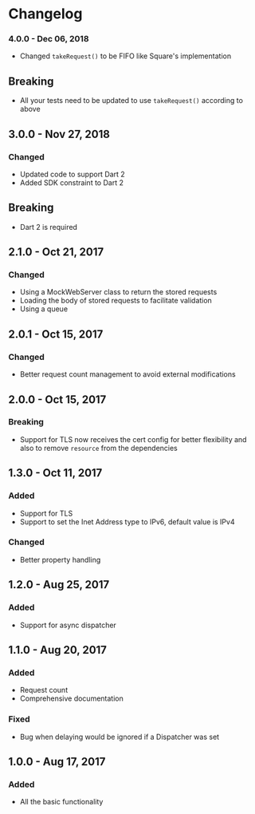 # Changelog

### 4.0.0 - Dec 06, 2018
- Changed `takeRequest()` to be FIFO like Square's implementation

## Breaking
- All your tests need to be updated to use `takeRequest()` according to above

## 3.0.0 - Nov 27, 2018
### Changed
- Updated code to support Dart 2
- Added SDK constraint to Dart 2

## Breaking
- Dart 2 is required

## 2.1.0 - Oct 21, 2017
### Changed
- Using a MockWebServer class to return the stored requests
- Loading the body of stored requests to facilitate validation
- Using a queue

## 2.0.1 - Oct 15, 2017
### Changed
- Better request count management to avoid external modifications

## 2.0.0 - Oct 15, 2017
### Breaking
- Support for TLS now receives the cert config for better flexibility
and also to remove `resource` from the dependencies

## 1.3.0 - Oct 11, 2017
### Added
- Support for TLS
- Support to set the Inet Address type to IPv6, default value is IPv4

### Changed
- Better property handling

## 1.2.0 - Aug 25, 2017
### Added
- Support for async dispatcher

## 1.1.0 - Aug 20, 2017
### Added
- Request count
- Comprehensive documentation

### Fixed
- Bug when delaying would be ignored if a Dispatcher was set

## 1.0.0 - Aug 17, 2017
### Added
- All the basic functionality
